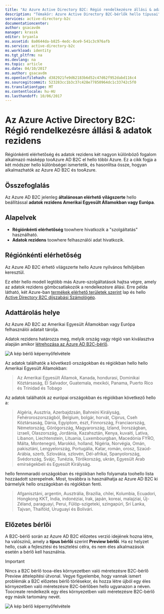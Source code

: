 ```yaml
---
title: "Az Azure Active Directory B2C: Régió rendelkezésre állási & adatok rezidens |} Microsoft Docs"
description: "Témakör: Azure Active Directory B2C-bérlők hello típusai"
services: active-directory-b2c
documentationcenter: 
author: gsacavdm
manager: krassk
editor: bryanla
ms.assetid: 8a0644da-b825-4edc-8ce9-541c3c976afb
ms.service: active-directory-b2c
ms.workload: identity
ms.tgt_pltfrm: na
ms.devlang: na
ms.topic: article
ms.date: 04/10/2017
ms.author: gsacavdm
ms.openlocfilehash: d382921fe9d62183b6d52c47d62f952dabd116c4
ms.sourcegitcommit: 523283cc1b3c37c428e77850964dc1c33742c5f0
ms.translationtype: MT
ms.contentlocale: hu-HU
ms.lasthandoff: 10/06/2017
---
```

# <a name="azure-active-directory-b2c-region-availability--data-residency"></a>Az Azure Active Directory B2C: Régió rendelkezésre állási & adatok rezidens
Régiónkénti elérhetőség és adatok rezidens két nagyon különböző fogalom alkalmazó másképp tooAzure AD B2C el hello többi Azure. Ez a cikk fogja a két módszer hello különbségei ismertetik, és hasonlítsa össze, hogyan alkalmazhatók az Azure AD B2C és tooAzure.

## <a name="summary"></a>Összefoglalás
Az Azure AD B2C jelenleg **általánosan elérhető világszerte** hello beállítással **adatok rezidens Amerikai Egyesült Államokban vagy Európa**.

## <a name="concepts"></a>Alapelvek
* **Régiónkénti elérhetőség** toowhere hivatkozik a "szolgáltatás" használható.
* **Adatok rezidens** toowhere felhasználói adat hivatkozik.

## <a name="region-availability"></a>Régiónkénti elérhetőség
Az Azure AD B2C érhető világszerte hello Azure nyilvános felhőjében keresztül. 

Ez eltér hello modell legtöbb más Azure-szolgáltatások hajtsa végre, amely az adatok rezidens gömbcsatlakozók a rendelkezésre állási. Erre példa látható, két Azure-ban [termékek elérhető területek szerint](https://azure.microsoft.com/regions/services/) lap és hello [Active Directory B2C díjszabási Számológép](https://azure.microsoft.com/pricing/details/active-directory-b2c/).

## <a name="data-residency"></a>Adattárolás helye
Az Azure AD B2C az Amerikai Egyesült Államokban vagy Európa felhasználói adatait tárolja.

Adatok rezidens határozza meg, melyik ország vagy régió van kiválasztva alapján amikor [létrehozása az Azure AD B2C-bérlő](active-directory-b2c-get-started.md).

![A kép bérlő képernyőfelvétele](./media/active-directory-b2c-reference-tenant-type/data-residency-b2c-tenant.png)

Az adatok találhatók a következő országokban és régiókban hello hello Amerikai Egyesült Államokban:

> Az Amerikai Egyesült Államok, Kanada, hondurasi, Dominikai Köztársaság, El Salvador, Guatemala, mexikói, Panama, Puerto Rico és Trinidad és Tobago

Az adatok találhatók az európai országokban és régiókban következő hello a:

> Algéria, Ausztria, Azerbajdzsán, Bahreini Királyság, Fehéroroszországból, Belgium, bolgár, horvát, Ciprus, Cseh Köztársaság, Dánia, Egyiptom, észt, Finnország, Franciaország, Németország, Görögország, Magyarország, Izland, Írországban, izraeli, Olaszország, Jordánia, Kazahsztán, Kenya, kuvaiti, Lativa, Libanon, Liechtenstein, Lituania, Luxembourgban, Macedónia FYRO, Málta, Montenegró, Marokkó, holland, Nigéria, Norvégia, Omán, pakisztáni, Lengyelország, Portugália, Katar, román, orosz, Szaúd-Arábia, szerb, Szlovákia, szlovén, Dél-afrikai, Spanyolország, Svédország, Svájc, Tunézia, Törökország, ukrán, Egyesült Arab emírségekbeli és Egyesült Királyság.

hello fennmaradó országokban és régiókban hello folyamata toohello lista hozzáadott szerepelnek.  Most, továbbra is használhatja az Azure AD B2C ki bármelyik hello országokban és régiókban fenti.

> Afganisztáni, argentin, Ausztrália, Brazília, chilei, Kolumbia, Ecuadori, Hongkong KKT, India, indonéziai, Irak, japán, koreai, malajziai, Új-Zéland, paraguayi, Perui, Fülöp-szigeteki, szingapúri, Srí Lanka, Tajvan, Thaiföld, Uruguayi és Bolivári.

## <a name="preview-tenant"></a>Előzetes bérlői
A B2C-bérlő során az Azure AD B2C előzetes verzió idejének hozna létre, ha valószínű, amely a **típus bérlői** szerint **Preview bérlői**. Ha ez helyzet hello, csak a fejlesztési és tesztelési célra, és nem éles alkalmazások esetén a bérlő kell használnia.

> [!IMPORTANT]
> Nincs a B2C bérlő tooa-éles környezetben való méretezésre B2C-bérlő Preview áttelepítési útvonal. Vegye figyelembe, hogy vannak ismert problémák a B2C előzetes bérlő törlésekor, és hozza létre újból egy éles környezetben való méretezésre B2C-bérlőben hello ugyanazon a néven. Toocreate rendelkezik egy éles környezetben való méretezésre B2C-bérlő egy másik tartomány nevét.


![A kép bérlő képernyőfelvétele](./media/active-directory-b2c-reference-tenant-type/preview-b2c-tenant.png)

